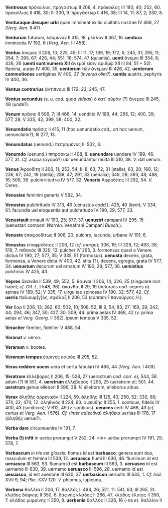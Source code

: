 **Ventrosus** πρόκοιλος, προγάστωρ II 206, 4. πρόκοιλος III 180, 40;
252, 60. προκοίλιος II 418, 30; III 330, 9. προγάστωρ II 416, 38; III
14, 11; 87, 2; 330, 8.

**Venturaque desuper urbi** quae immineat exitio ciuitatis nostrae IV
468, 27 (*Verg. Aen.* II 47).

**Venturum** futurum, ἐσόμενον II 315, 18. μέλλον II 367, 16.
**uentura** inminentia IV 192, 6 (*Verg. Aen.* III 458).

**Ventus** ἄνεμος II 206, 10; 225, 49; III 11, 17; 169, 19; 172, 6; 245,
31; 295, 11; 354, 7; 395, 67; 426, 44; 551, 16; 574, 47 (quiamis).
**uenti** ἄνεμοι III 354, 8; 426, 36 (**uenti sunt numero XII** ἄνεμοί
εἰσιν ἀριθμῷ XII III 84, 51 + 52). flamina, aurae IV 400, 35.
**uentorum** τῶν ἀνέμων III 426, 42. **uentorum commotiones** uertigines
IV 400, 37 (*inversa olim*?). **uentis** austris, zephyris IV 400, 36.

**Ventus contrarius** ἀντίπνοια III 172, 23; 245, 47.

**Ventus secundus** (s. u. *cod. quod videas*) ὁ κατ' οὐρὰν (?) ἄνεμος
III 245, 48 (*unde*?).

**Venum** πρᾶσις II 506, 7; III 466, 14. uenditio IV 189, 44; 295, 12;
400, 39; 577, 28; V 335, 42; 399, 58; 400, 32.

**Venumdatio** πρᾶσις II 415, 11 (hoc uenundatio *cod.; an* hoc uenum,
uenunclatio?); III 277, 13.

**Venumdatus** (uenund.) πεπραμένος III 502, 3.

**Venumdo** (uenund.) πιπράσκω II 408, 8. **uenundare** uendere IV 189,
46; 577, 31. *Cf.* asopa (ἀγορά?) ubi uenundantur multa III 510, 38.
*V.* dat uenum.

**Venus** Ἀφροδίτη II 206, 11; 253, 54; III 8, 63; 72, 31 (stella); 83,
20; 168, 12; 236, 67; 242, 19 (stella); 289, 47; 291, 33 (uenalia); 348,
28; 393, 48; 488, 16; 509, 36. pulchr\<itud\>o IV 577, 32. **Veneris**
Ἀφροδίτης III 292, 54. *V.* Ceres.

**Venusiae** feminini generis V 582, 34.

**Venustas** pulchritudo IV 313, 46 (uenustus *codd.*); 425, 40
(*item*); V 334, 61. facundia uel eloquentia aut pulchritudo IV 190, 29;
577, 33.

**Venustauit** ornauit IV 190, 25; 577, 37. **uenustri** campani IV 295,
15 (uenustari componi *Warren.* Venafrani Campani *Buech.*).

**Venuste** ἐπαφροδίτως II 306, 20. pulchre, iucunde, urbane IV 191, 6.

**Venustus** ἐπαφρόδιτος II 206, 12 (*cf. margo*); 306, 19; III 329, 12;
493, 38; 519, 7. πιθανός III 329, 13. pulcher IV 295, 3. formonsus quasi
a Venere dictus IV 190, 27; 577, 35; V 335, 51 (formosus). **uenusta**
decens, grata, formonsa, a Venere dicta IV 400, 42. stita (?), decens,
egregia, grata IV 577, 34. **uenustum** decorum uel ornatum IV 190, 28;
577, 36. **uemistius** pulchrius IV 425, 43.

**Vepres** ἄκανθα II 539, 49; 552, 5. θάμνοι II 206, 14; 326, 25
(singulare non habet; *cf. GR. L.* I 548, 36). ἄκανθαι II 29, 19
(betoraes *cod.* uepres *a*). spinae IV 189, 52; V 335, 17. uirgultae
spinosae IV 190, 32; 577, 42. *Cf.* **uerris** παλιουρ[γ]ός, σφάλαξ II
206, 53 (*contam.*? πανοῦργος *H.*).

**Ver** ἔαρ II 206, 13; 282, 60; 502, 10; 508, 52; III 9, 54; 83, 27;
169, 28; 242, 44; 294, 46; 347, 50; 427, 30; 509, 44. prima aetas IV
468, 42 (*v.* prima aetas *et Verg. Georg.* II 362). ipsum tempus V
335, 52.

**Veraciter** firmiter, fideliter V 488, 54.

**Veranat** *v.* uerso.

**Veranum** *v.* bootes.

**Veranum tempus** ἐαρινὸς καιρός III 295, 52.

**Veras reddere uoces** uera et certa fabulari IV 468, 44 (*Verg.*
*Aen.* I 409).

**Veratrum** ἐλλέβορος II 206, 15; 528, 27 (ueractrum *cod. corr. e*);
544, 58. aduin (?) III 551, 4. **ueretrum** ἐλλέβορος II 295, 25
(ueratrum *e*); 501, 44. **ueratrum** genus ellebori II 596, 38. *V.*
elleborum, elleborus albus.

**Verax** ἀληθὴς ἀρρενικόν II 224, 59. ἀληθής III 125, 43; 250, 52; 330,
68; 374, 22; 474, 12. ἀληθινός II 224, 60. ἀψευδής II 255, 1. sonticus,
fidelis IV 400, 43 (soniticus); V 612, 49 (*v.* sonticus). **ueraces**
certi IV 468, 43 (*cf.* certus *et Verg. Aen.* I 576). *Cf.* (*inter
adiectiva*) ἀλήθεια ueritas III 178, 17 (ἀληθής uerus?).

**Verba dare** circumuenire IV 191, 7.

**Verba (!) infit** in uerba prorumpit V 252, 24. \<in\> uerba prorumpit
IV 191, 25; 578, 7.

**Verbascum** *in his est glossis:* flomus id est **barbasco**; genera
sunt duo, masculum et femina III 539, 12. **ueruasco** flumi III 630,
46. fluminum id est **ueruasca** III 563, 53. flumum id est
**barbascum** III 563, 3. **ueruasco** id est uernamo III 630, 39.
uernamo **ueruasco** III 596, 28. uernamo id est **uesuasco**, id est
auedone III 630, 37. **uerbasicon** ueruulto III 633, 1. *Cf. Isid.*
XVII 9, 94; *Plin.* XXV 120. *V.* phlomus, lupicuda.

**Verbena** θαλλία II 206, 17. θαλλός II 494, 26; 521, 11; 541, 63; III
265, 31. κλάδος δάφνης II 350, 6. δάφνης κλάδος II 266, 47. κλάδος
ἐλαίας II 350, 7. κλάδος μυρρίνης II 350, 8. **uerbenia** θαλλός II 326,
16 (-na *e*). θαλλίον II
